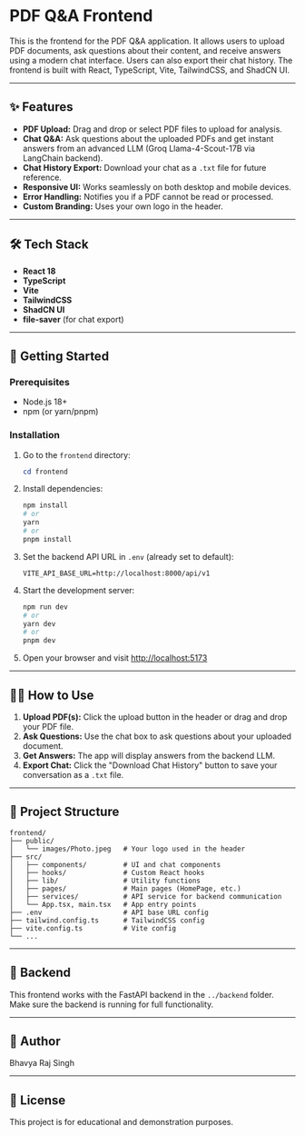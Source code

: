 # PDF Q&A Frontend

This is the frontend for the PDF Q&A application. It allows users to upload PDF documents, ask questions about their content, and receive answers using a modern chat interface. Users can also export their chat history. The frontend is built with React, TypeScript, Vite, TailwindCSS, and ShadCN UI.

---

## ✨ Features

- **PDF Upload:** Drag and drop or select PDF files to upload for analysis.
- **Chat Q&A:** Ask questions about the uploaded PDFs and get instant answers from an advanced LLM (Groq Llama-4-Scout-17B via LangChain backend).
- **Chat History Export:** Download your chat as a `.txt` file for future reference.
- **Responsive UI:** Works seamlessly on both desktop and mobile devices.
- **Error Handling:** Notifies you if a PDF cannot be read or processed.
- **Custom Branding:** Uses your own logo in the header.

---

## 🛠️ Tech Stack

- **React 18**
- **TypeScript**
- **Vite**
- **TailwindCSS**
- **ShadCN UI**
- **file-saver** (for chat export)

---

## 🚀 Getting Started

### Prerequisites

- Node.js 18+
- npm (or yarn/pnpm)

### Installation

1. Go to the `frontend` directory:
   ```powershell
   cd frontend
   ```
2. Install dependencies:
   ```powershell
   npm install
   # or
   yarn
   # or
   pnpm install
   ```
3. Set the backend API URL in `.env` (already set to default):
   ```env
   VITE_API_BASE_URL=http://localhost:8000/api/v1
   ```
4. Start the development server:
   ```powershell
   npm run dev
   # or
   yarn dev
   # or
   pnpm dev
   ```
5. Open your browser and visit [http://localhost:5173](http://localhost:5173)

---

## 🧑‍💻 How to Use

1. **Upload PDF(s):** Click the upload button in the header or drag and drop your PDF file.
2. **Ask Questions:** Use the chat box to ask questions about your uploaded document.
3. **Get Answers:** The app will display answers from the backend LLM.
4. **Export Chat:** Click the "Download Chat History" button to save your conversation as a `.txt` file.

---

## 📁 Project Structure

```
frontend/
├── public/
│   └── images/Photo.jpeg   # Your logo used in the header
├── src/
│   ├── components/         # UI and chat components
│   ├── hooks/              # Custom React hooks
│   ├── lib/                # Utility functions
│   ├── pages/              # Main pages (HomePage, etc.)
│   ├── services/           # API service for backend communication
│   └── App.tsx, main.tsx   # App entry points
├── .env                    # API base URL config
├── tailwind.config.ts      # TailwindCSS config
├── vite.config.ts          # Vite config
└── ...
```

---

## 🤝 Backend

This frontend works with the FastAPI backend in the `../backend` folder. Make sure the backend is running for full functionality.

---

## 👤 Author

Bhavya Raj Singh

---

## 📜 License

This project is for educational and demonstration purposes.
